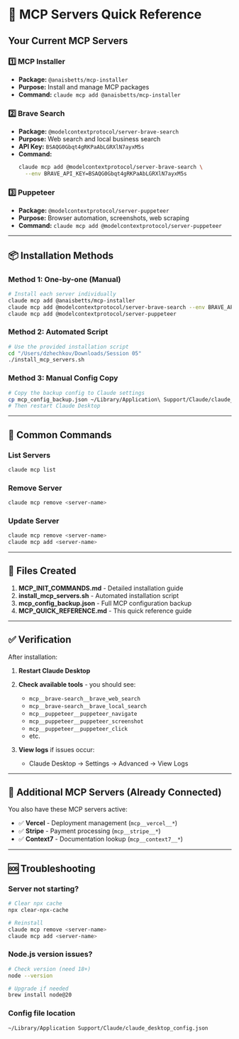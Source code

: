 # 🚀 MCP Servers Quick Reference

## Your Current MCP Servers

### 1️⃣ MCP Installer
- **Package:** `@anaisbetts/mcp-installer`
- **Purpose:** Install and manage MCP packages
- **Command:** `claude mcp add @anaisbetts/mcp-installer`

### 2️⃣ Brave Search
- **Package:** `@modelcontextprotocol/server-brave-search`
- **Purpose:** Web search and local business search
- **API Key:** `BSAQG0Gbqt4gRKPaAbLGRXlN7ayxM5s`
- **Command:**
  ```bash
  claude mcp add @modelcontextprotocol/server-brave-search \
    --env BRAVE_API_KEY=BSAQG0Gbqt4gRKPaAbLGRXlN7ayxM5s
  ```

### 3️⃣ Puppeteer
- **Package:** `@modelcontextprotocol/server-puppeteer`
- **Purpose:** Browser automation, screenshots, web scraping
- **Command:** `claude mcp add @modelcontextprotocol/server-puppeteer`

---

## 📦 Installation Methods

### Method 1: One-by-one (Manual)
```bash
# Install each server individually
claude mcp add @anaisbetts/mcp-installer
claude mcp add @modelcontextprotocol/server-brave-search --env BRAVE_API_KEY=BSAQG0Gbqt4gRKPaAbLGRXlN7ayxM5s
claude mcp add @modelcontextprotocol/server-puppeteer
```

### Method 2: Automated Script
```bash
# Use the provided installation script
cd "/Users/dzhechkov/Downloads/Session 05"
./install_mcp_servers.sh
```

### Method 3: Manual Config Copy
```bash
# Copy the backup config to Claude settings
cp mcp_config_backup.json ~/Library/Application\ Support/Claude/claude_desktop_config.json
# Then restart Claude Desktop
```

---

## 🔄 Common Commands

### List Servers
```bash
claude mcp list
```

### Remove Server
```bash
claude mcp remove <server-name>
```

### Update Server
```bash
claude mcp remove <server-name>
claude mcp add <server-name>
```

---

## 📁 Files Created

1. **MCP_INIT_COMMANDS.md** - Detailed installation guide
2. **install_mcp_servers.sh** - Automated installation script
3. **mcp_config_backup.json** - Full MCP configuration backup
4. **MCP_QUICK_REFERENCE.md** - This quick reference guide

---

## ✅ Verification

After installation:

1. **Restart Claude Desktop**

2. **Check available tools** - you should see:
   - `mcp__brave-search__brave_web_search`
   - `mcp__brave-search__brave_local_search`
   - `mcp__puppeteer__puppeteer_navigate`
   - `mcp__puppeteer__puppeteer_screenshot`
   - `mcp__puppeteer__puppeteer_click`
   - etc.

3. **View logs** if issues occur:
   - Claude Desktop → Settings → Advanced → View Logs

---

## 🌟 Additional MCP Servers (Already Connected)

You also have these MCP servers active:

- ✅ **Vercel** - Deployment management (`mcp__vercel__*`)
- ✅ **Stripe** - Payment processing (`mcp__stripe__*`)
- ✅ **Context7** - Documentation lookup (`mcp__context7__*`)

---

## 🆘 Troubleshooting

### Server not starting?
```bash
# Clear npx cache
npx clear-npx-cache

# Reinstall
claude mcp remove <server-name>
claude mcp add <server-name>
```

### Node.js version issues?
```bash
# Check version (need 18+)
node --version

# Upgrade if needed
brew install node@20
```

### Config file location
```
~/Library/Application Support/Claude/claude_desktop_config.json
```
